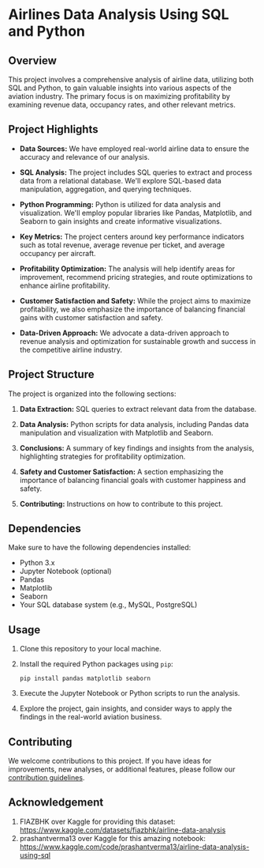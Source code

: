 # Airlines Data Analysis Using SQL and Python

## Overview

This project involves a comprehensive analysis of airline data, utilizing both SQL and Python, to gain valuable insights into various aspects of the aviation industry. The primary focus is on maximizing profitability by examining revenue data, occupancy rates, and other relevant metrics.

## Project Highlights

- **Data Sources:** We have employed real-world airline data to ensure the accuracy and relevance of our analysis.

- **SQL Analysis:** The project includes SQL queries to extract and process data from a relational database. We'll explore SQL-based data manipulation, aggregation, and querying techniques.

- **Python Programming:** Python is utilized for data analysis and visualization. We'll employ popular libraries like Pandas, Matplotlib, and Seaborn to gain insights and create informative visualizations.

- **Key Metrics:** The project centers around key performance indicators such as total revenue, average revenue per ticket, and average occupancy per aircraft.

- **Profitability Optimization:** The analysis will help identify areas for improvement, recommend pricing strategies, and route optimizations to enhance airline profitability.

- **Customer Satisfaction and Safety:** While the project aims to maximize profitability, we also emphasize the importance of balancing financial gains with customer satisfaction and safety.

- **Data-Driven Approach:** We advocate a data-driven approach to revenue analysis and optimization for sustainable growth and success in the competitive airline industry.

## Project Structure

The project is organized into the following sections:

1. **Data Extraction:** SQL queries to extract relevant data from the database.

2. **Data Analysis:** Python scripts for data analysis, including Pandas data manipulation and visualization with Matplotlib and Seaborn.

3. **Conclusions:** A summary of key findings and insights from the analysis, highlighting strategies for profitability optimization.

4. **Safety and Customer Satisfaction:** A section emphasizing the importance of balancing financial goals with customer happiness and safety.

5. **Contributing:** Instructions on how to contribute to this project.

## Dependencies

Make sure to have the following dependencies installed:

- Python 3.x
- Jupyter Notebook (optional)
- Pandas
- Matplotlib
- Seaborn
- Your SQL database system (e.g., MySQL, PostgreSQL)

## Usage

1. Clone this repository to your local machine.
2. Install the required Python packages using `pip`:

   ```
   pip install pandas matplotlib seaborn
   ```

3. Execute the Jupyter Notebook or Python scripts to run the analysis.
4. Explore the project, gain insights, and consider ways to apply the findings in the real-world aviation business.

## Contributing

We welcome contributions to this project. If you have ideas for improvements, new analyses, or additional features, please follow our [contribution guidelines](CONTRIBUTING.md).

## Acknowledgement
1. FIAZBHK over Kaggle for providing this dataset: https://www.kaggle.com/datasets/fiazbhk/airline-data-analysis
2. prashantverma13 over Kaggle for this amazing notebook: https://www.kaggle.com/code/prashantverma13/airline-data-analysis-using-sql
